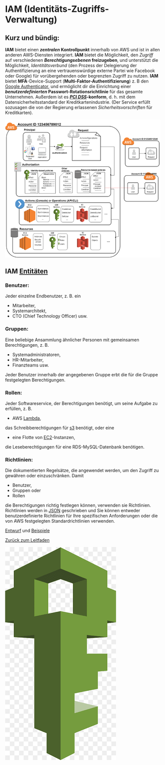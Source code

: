 # IAM (Identitäts-Zugriffs-Verwaltung)
## Kurz und bündig:

**IAM** bietet einen **_zentralen_ Kontrollpunkt** innerhalb von AWS und ist in allen anderen AWS-Diensten integriert. **IAM** bietet die Möglichkeit, den *Zugriff* auf verschiedenen **_Berechtigungsebenen_ freizugeben**, und unterstützt die Möglichkeit, *Identitätsverbund* (den Prozess der Delegierung der Authentifizierung an eine vertrauenswürdige externe Partei wie Facebook oder Google) für vorübergehenden oder begrenzten Zugriff zu nutzen. **IAM** bietet **MFA**-Device-Support (**Multi-Faktor-Authentifizierung**) z. B den [Google Authenticator](https://play.google.com/store/apps/details?id=com.google.android.apps.authenticator2&pli=1), und ermöglicht dir die Einrichtung einer **_benutzerdefinierten_ Passwort-Rotationsrichtlinie** für das gesamte Unternehmen. Außerdem ist es **[_PCI_ _DSS_](https://de.wikipedia.org/wiki/Payment_Card_Industry_Data_Security_Standard)-konform**, d. h. mit dem Datensicherheitsstandard der Kreditkartenindustrie. (Der Service erfüllt sozusagen die von der Regierung erlassenen *Sicherheitsvorschriften* für Kreditkarten).

![Zugriffsmanagement](../../docs/pngs/policies.png)

## IAM [Entitäten](https://de.wikipedia.org/wiki/Entität)

### Benutzer:
Jeder einzelne Endbenutzer, z. B. ein 
* Mitarbeiter,
* Systemarchitekt,
* CTO (Chief Technology Officer) usw.

### Gruppen: 
Eine beliebige Ansammlung ähnlicher Personen mit gemeinsamen Berechtigungen, z. B. 
* Systemadministratoren,
* HR-Mitarbeiter,
* Finanzteams usw.

Jeder Benutzer innerhalb der angegebenen Gruppe erbt die für die Gruppe festgelegten Berechtigungen.

### Rollen:
Jeder Softwareservice, der Berechtigungen benötigt, um seine Aufgabe zu erfüllen, z. B. 
* AWS [Lambda](../services/Lambda.md),

das Schreibberechtigungen für [s3](../services/s3.md) benötigt, oder eine 
* eine Flotte von [EC2](../services/EC2.md)-Instanzen,

die Leseberechtigungen für eine RDS-MySQL-Datenbank benötigen.

### Richtlinien:
Die dokumentierten Regelsätze, die angewendet werden, um den Zugriff zu gewähren oder einzuschränken. Damit 
* Benutzer,
* Gruppen oder
* Rollen

die Berechtigungen richtig festlegen können, verwenden sie Richtlinien. Richtlinien werden in [JSON](https://de.wikipedia.org/wiki/JavaScript_Object_Notation) geschrieben und Sie können entweder benutzerdefinierte Richtlinien für Ihre spezifischen Anforderungen oder die von AWS festgelegten Standardrichtlinien verwenden.

[Entwurf](../practice/drafts/IAM_usecase.md) und [Beispiele](../practice/commandLine/IAM_examples.md)

[Zurück zum Leitfaden](../../README.md)

![Logo](../../docs/pngs/IAM_logo.png)
